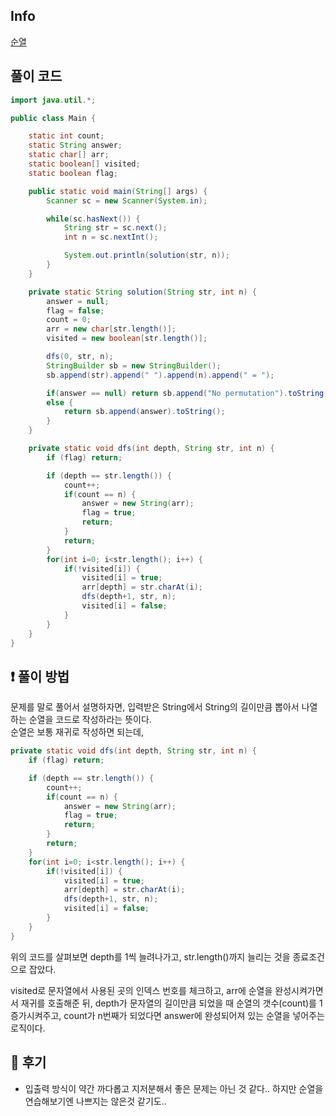 ## Info
<a href="https://www.acmicpc.net/problem/9742" rel="nofollow">순열</a>

## 풀이 코드
```java
import java.util.*;

public class Main {

    static int count;
    static String answer;
    static char[] arr;
    static boolean[] visited;
    static boolean flag;

    public static void main(String[] args) {
        Scanner sc = new Scanner(System.in);

        while(sc.hasNext()) {
            String str = sc.next();
            int n = sc.nextInt();

            System.out.println(solution(str, n));
        }
    }

    private static String solution(String str, int n) {
        answer = null;
        flag = false;
        count = 0;
        arr = new char[str.length()];
        visited = new boolean[str.length()];

        dfs(0, str, n);
        StringBuilder sb = new StringBuilder();
        sb.append(str).append(" ").append(n).append(" = ");

        if(answer == null) return sb.append("No permutation").toString();
        else {
            return sb.append(answer).toString();
        }
    }

    private static void dfs(int depth, String str, int n) {
        if (flag) return;

        if (depth == str.length()) {
            count++;
            if(count == n) {
                answer = new String(arr);
                flag = true;
                return;
            }
            return;
        }
        for(int i=0; i<str.length(); i++) {
            if(!visited[i]) {
                visited[i] = true;
                arr[depth] = str.charAt(i);
                dfs(depth+1, str, n);
                visited[i] = false;
            }
        }
    }
}

```

## ❗ 풀이 방법
문제를 말로 풀어서 설명하자면, 입력받은 String에서 String의 길이만큼 뽑아서 나열하는 순열을 코드로 작성하라는 뜻이다.  
순열은 보통 재귀로 작성하면 되는데,
```java
private static void dfs(int depth, String str, int n) {
    if (flag) return;

    if (depth == str.length()) {
        count++;
        if(count == n) {
            answer = new String(arr);
            flag = true;
            return;
        }
        return;
    }
    for(int i=0; i<str.length(); i++) {
        if(!visited[i]) {
            visited[i] = true;
            arr[depth] = str.charAt(i);
            dfs(depth+1, str, n);
            visited[i] = false;
        }
    }
}
```

위의 코드를 살펴보면 depth를 1씩 늘려나가고, str.length()까지 늘리는 것을 종료조건으로 잡았다.

visited로 문자열에서 사용된 곳의 인덱스 번호를 체크하고, arr에 순열을 완성시켜가면서 재귀를 호출해준 뒤, depth가 문자열의 길이만큼 되었을 때 순열의 갯수(count)를 1 증가시켜주고, count가 n번째가 되었다면 answer에 완성되어져 있는 순열을 넣어주는 로직이다.

## 🙂 후기
* 입출력 방식이 약간 까다롭고 지저분해서 좋은 문제는 아닌 것 같다.. 하지만 순열을 연습해보기엔 나쁘지는 않은것 같기도.. 

